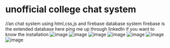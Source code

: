 # unofficial college chat system 
//an chat system using html,css,js and firebase database system
firebase is the extended database here
ping me up through linkedIn if you want to know  the installation
![image](https://user-images.githubusercontent.com/83459637/206887596-f224df2b-a081-4831-955c-973146f28511.png)
![image](https://user-images.githubusercontent.com/83459637/206887648-74d56f04-b12b-4827-9e99-7840c8791cba.png)
![image](https://user-images.githubusercontent.com/83459637/206887702-77edd8df-5242-458e-b26e-5ab4d93794f1.png)
![image](https://user-images.githubusercontent.com/83459637/206887734-c263910d-50ce-46ba-a204-e2acf2e77889.png)
![image](https://user-images.githubusercontent.com/83459637/207260996-6f56da7c-504d-4af7-9f56-981f12aa81a6.png)
![image](https://user-images.githubusercontent.com/83459637/207261043-e870c217-0d3d-4aaf-90c7-45f0953668ba.png)
![image](https://user-images.githubusercontent.com/83459637/207601513-33eb8301-2235-4262-acaa-96dd197d4ac6.png)


